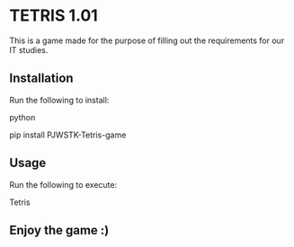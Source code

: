 # TETRIS 1.01

This is a game made for the purpose of filling out the requirements for our IT studies.


## Installation

Run the following to install:

python 

pip install PJWSTK-Tetris-game


## Usage

Run the following to execute:

Tetris


## Enjoy the game :)

